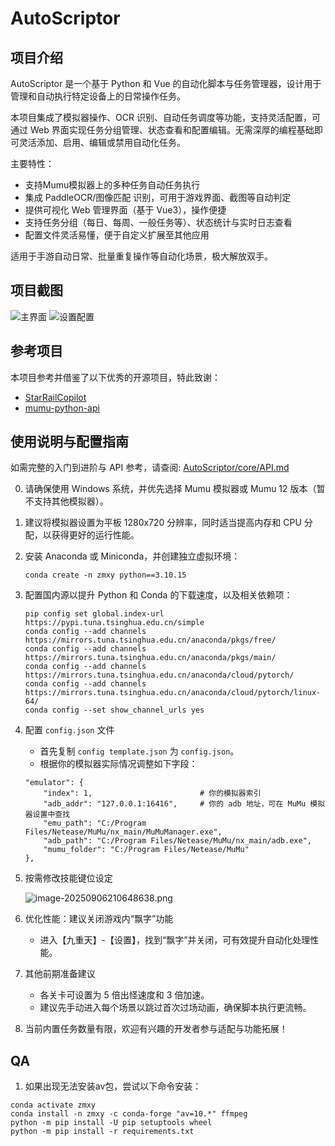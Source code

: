 # AutoScriptor

## 项目介绍
AutoScriptor 是一个基于 Python 和 Vue 的自动化脚本与任务管理器，设计用于管理和自动执行特定设备上的日常操作任务。

本项目集成了模拟器操作、OCR 识别、自动任务调度等功能，支持灵活配置，可通过 Web 界面实现任务分组管理、状态查看和配置编辑。无需深厚的编程基础即可灵活添加、启用、编辑或禁用自动化任务。

主要特性：

- 支持Mumu模拟器上的多种任务自动任务执行
- 集成 PaddleOCR/图像匹配 识别，可用于游戏界面、截图等自动判定
- 提供可视化 Web 管理界面（基于 Vue3），操作便捷
- 支持任务分组（每日、每周、一般任务等）、状态统计与实时日志查看
- 配置文件灵活易懂，便于自定义扩展至其他应用

适用于手游自动日常、批量重复操作等自动化场景，极大解放双手。

## 项目截图
![主界面](https://cdn.nlark.com/yuque/0/2025/png/39311747/1760066454746-f20015f1-a979-41f9-a6b5-74d29878e26b.png?x-oss-process=image%2Fformat%2Cwebp)
![设置配置](https://cdn.nlark.com/yuque/0/2025/png/39311747/1760066548224-6fda07f3-c176-4d6f-a36d-437ec793ca24.png?x-oss-process=image%2Fformat%2Cwebp)

## 参考项目
本项目参考并借鉴了以下优秀的开源项目，特此致谢：
- [StarRailCopilot](https://github.com/LmeSzinc/StarRailCopilot)
- [mumu-python-api](https://github.com/u-wlkjyy/mumu-python-api)

## 使用说明与配置指南

如需完整的入门到进阶与 API 参考，请查阅: [AutoScriptor/core/API.md](AutoScriptor/core/API.md)

0. 请确保使用 Windows 系统，并优先选择 Mumu 模拟器或 Mumu 12 版本（暂不支持其他模拟器）。

1. 建议将模拟器设置为平板 1280x720 分辨率，同时适当提高内存和 CPU 分配，以获得更好的运行性能。

2. 安装 Anaconda 或 Miniconda，并创建独立虚拟环境：

   ```
   conda create -n zmxy python==3.10.15
   ```

3. 配置国内源以提升 Python 和 Conda 的下载速度，以及相关依赖项：

   ```text
   pip config set global.index-url https://pypi.tuna.tsinghua.edu.cn/simple
   conda config --add channels https://mirrors.tuna.tsinghua.edu.cn/anaconda/pkgs/free/
   conda config --add channels https://mirrors.tuna.tsinghua.edu.cn/anaconda/pkgs/main/
   conda config --add channels https://mirrors.tuna.tsinghua.edu.cn/anaconda/cloud/pytorch/
   conda config --add channels https://mirrors.tuna.tsinghua.edu.cn/anaconda/cloud/pytorch/linux-64/
   conda config --set show_channel_urls yes
   ```

4. 配置 `config.json` 文件

   - 首先复制 `config template.json` 为 `config.json`。
   - 根据你的模拟器实际情况调整如下字段：

   ```
   "emulator": {
       "index": 1,                        # 你的模拟器索引
       "adb_addr": "127.0.0.1:16416",     # 你的 adb 地址，可在 MuMu 模拟器设置中查找
       "emu_path": "C:/Program Files/Netease/MuMu/nx_main/MuMuManager.exe",
       "adb_path": "C:/Program Files/Netease/MuMu/nx_main/adb.exe",
       "mumu_folder": "C:/Program Files/Netease/MuMu"
   },
   ```

5. 按需修改技能键位设定

   ![image-20250906210648638.png](https://cdn.nlark.com/yuque/0/2025/png/39311747/1757165540832-c46387e3-c580-4705-ba97-7d3c1bd63104.png?x-oss-process=image%2Fformat%2Cwebp)

6. 优化性能：建议关闭游戏内“飘字”功能

   - 进入【九重天】-【设置】，找到“飘字”并关闭，可有效提升自动化处理性能。

7. 其他前期准备建议

   - 各关卡可设置为 5 倍出怪速度和 3 倍加速。
   - 建议先手动进入每个场景以跳过首次过场动画，确保脚本执行更流畅。

8. 当前内置任务数量有限，欢迎有兴趣的开发者参与适配与功能拓展！


## QA
1. 如果出现无法安装av包，尝试以下命令安装：
```
conda activate zmxy
conda install -n zmxy -c conda-forge "av=10.*" ffmpeg
python -m pip install -U pip setuptools wheel
python -m pip install -r requirements.txt
```